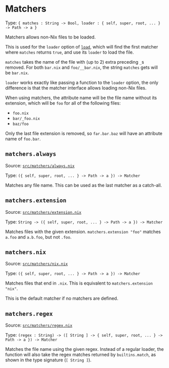 # Matchers

Type: `{ matches : String -> Bool, loader : { self, super, root, ... } -> Path -> a }`

Matchers allows non-Nix files to be loaded.

This is used for the `loader` option of [`load`],
which will find the first matcher where `matches` returns `true`,
and use its `loader` to load the file.

`matches` takes the name of the file with (up to 2) extra preceding `_`s removed.
For both `bar.nix` and `foo/__bar.nix`, the string `matches` gets will be `bar.nix`.

`loader` works exactly like passing a function to the `loader` option,
the only difference is that the matcher interface allows loading non-Nix files.

When using matchers, the attribute name will be the file name without its extension,
which will be `foo` for all of the following files:

- `foo.nix`
- `bar/_foo.nix`
- `baz/foo`

Only the last file extension is removed,
so `far.bar.baz` will have an attribute name of `foo.bar`.

## `matchers.always`

Source: [`src/matchers/always.nix`](https://github.com/nix-community/haumea/blob/main/src/matchers/always.nix)

Type: `({ self, super, root, ... } -> Path -> a }) -> Matcher`

Matches any file name. This can be used as the last matcher as a catch-all.

## `matchers.extension`

Source: [`src/matchers/extension.nix`](https://github.com/nix-community/haumea/blob/main/src/matchers/extension.nix)

Type: `String -> ({ self, super, root, ... } -> Path -> a }) -> Matcher`

Matches files with the given extension.
`matchers.extension "foo"` matches `a.foo` and `a.b.foo`, but not `.foo`.

## `matchers.nix`

Source: [`src/matchers/nix.nix`](https://github.com/nix-community/haumea/blob/main/src/matchers/nix.nix)

Type: `({ self, super, root, ... } -> Path -> a }) -> Matcher`

Matches files that end in `.nix`. This is equivalent to `matchers.extension "nix"`.

This is the default matcher if no matchers are defined.

## `matchers.regex`

Source: [`src/matchers/regex.nix`](https://github.com/nix-community/haumea/blob/main/src/matchers/regex.nix)

Type: `(regex : String) -> ([ String ] -> { self, super, root, ... } -> Path -> a }) -> Matcher`

Matches the file name using the given regex.
Instead of a regular loader, the function will also take the regex matches
returned by `builtins.match`, as shown in the type signature (`[ String ]`).

[`load`]: load.html
